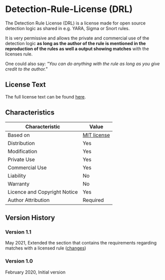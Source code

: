 # Detection-Rule-License (DRL)

The Detection Rule License (DRL) is a license made for open source detection logic as shared in e.g. YARA, Sigma or Snort rules.

It is very permissive and allows the private and commercial use of the detection logic **as long as the author of the rule is mentioned in the reproduction of the rules as well a output showing matches** with the licenses rule.

One could also say: *"You can do anything with the rule as long as you give credit to the author."*

## License Text

The full license text can be found [here](./LICENSE.Detection.Rules.md).

## Characteristics

| Characteristic               | Value       |
|------------------------------|-------------|
| Based on                     | [MIT license](https://opensource.org/licenses/MIT) |
| Distribution                 | Yes         |
| Modification                 | Yes         |
| Private Use                  | Yes         |
| Commercial Use               | Yes         |
| Liability                    | No          |
| Warranty                     | No          |
| Licence and Copyright Notice | Yes         |
| Author Attribution           | Required    |

## Version History

### Version 1.1

May 2021, Extended the section that contains the requirements regarding matches with a licensed rule ([changes](https://github.com/SigmaHQ/sigma/commit/528be5977cb686e9444b19db126449d7bb4dd12f))

### Version 1.0

February 2020, Initial version
